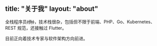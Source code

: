 title: "关于我"
layout: "about"
---

<!-- 这里写你的简介 -->

全栈程序员~~(伪)~~，技术栈很杂，包括但不限于前端、PHP、Go、Kubernetes、REST 规范，还接触过 Flutter。

目前正向着技术专家与软件架构方向前进。